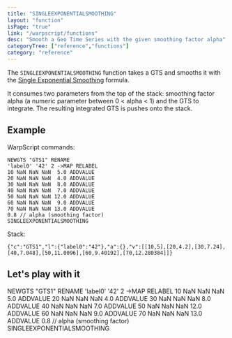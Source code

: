 ```yaml
---
title: "SINGLEEXPONENTIALSMOOTHING"
layout: "function"
isPage: "true"
link: "/warpscript/functions"
desc: "Smooth a Geo Time Series with the given smoothing factor alpha"
categoryTree: ["reference","functions"]
category: "reference"
--- 
```


The `SINGLEEXPONENTIALSMOOTHING` function takes a GTS and smooths it with the [Single Exponential Smoothing](https://en.wikipedia.org/wiki/Exponential_smoothing) formula. 

It consumes two parameters from the top of the stack: smoothing factor alpha (a numeric parameter between 0 < alpha < 1) and the GTS to integrate.
The resulting integrated GTS is pushes onto the stack.


## Example ##

WarpScript commands:

    NEWGTS "GTS1" RENAME 
    'label0' '42' 2 ->MAP RELABEL
    10 NaN NaN NaN  5.0 ADDVALUE
    20 NaN NaN NaN  4.0 ADDVALUE 
    30 NaN NaN NaN  8.0 ADDVALUE
    40 NaN NaN NaN  7.0 ADDVALUE
    50 NaN NaN NaN 12.0 ADDVALUE
    60 NaN NaN NaN  9.0 ADDVALUE
    70 NaN NaN NaN 13.0 ADDVALUE 
    0.8 // alpha (smoothing factor)
    SINGLEEXPONENTIALSMOOTHING

Stack: 

    {"c":"GTS1","l":{"label0":"42"},"a":{},"v":[[10,5],[20,4.2],[30,7.24],[40,7.048],[50,11.0096],[60,9.40192],[70,12.280384]]}

## Let's play with it ##

<warp10-warpscript-widget>NEWGTS "GTS1" RENAME 
'label0' '42' 2 ->MAP RELABEL
10 NaN NaN NaN  5.0 ADDVALUE
20 NaN NaN NaN  4.0 ADDVALUE 
30 NaN NaN NaN  8.0 ADDVALUE
40 NaN NaN NaN  7.0 ADDVALUE
50 NaN NaN NaN 12.0 ADDVALUE
60 NaN NaN NaN  9.0 ADDVALUE
70 NaN NaN NaN 13.0 ADDVALUE 
0.8 // alpha (smoothing factor)
SINGLEEXPONENTIALSMOOTHING
</warp10-warpscript-widget>    
    

